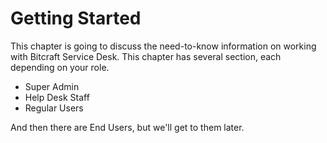 # Getting Started

This chapter is going to discuss the need-to-know information on working with Bitcraft Service Desk. This chapter has several section, each depending on your role.

- Super Admin
- Help Desk Staff
- Regular Users

And then there are End Users, but we'll get to them later.